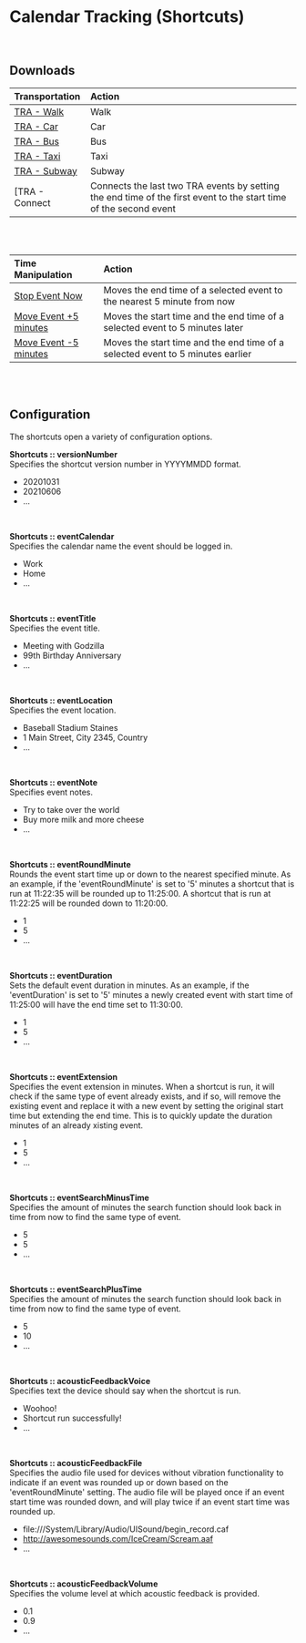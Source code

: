 # Calendar Tracking (Shortcuts)
<br />


## Downloads
| Transportation | Action |
|:---------|:-------|
|[TRA - Walk](https://www.icloud.com/shortcuts/a182ea15d56f4f9493d37f46c0e0ed93)    |Walk           |
|[TRA - Car](https://www.icloud.com/shortcuts/618a22e19144425681ff7c5d7b1bf2ba)     |Car            |
|[TRA - Bus](https://www.icloud.com/shortcuts/eedbb943135745b0bdeeaa8c09fd0f95)     |Bus            |
|[TRA - Taxi](https://www.icloud.com/shortcuts/d2b2c0be68af41119cd701136b156f53)    |Taxi           |
|[TRA - Subway](https://www.icloud.com/shortcuts/818c30f91a68425b897a567ceaf59c7e)  |Subway         |
|[TRA - Connect |Connects the last two TRA events by setting the end time of the first event to the start time of the second event|
<br />
<br />


| Time Manipulation | Action |
|:---------|:-------|
|[Stop Event Now](https://www.icloud.com/shortcuts/745c9a9e4e724a51b39195a551f16fd2)         |Moves the end time of a selected event to the nearest 5 minute from now
|[Move Event +5 minutes](https://www.icloud.com/shortcuts/6929ae3ba572421d9bb1770d368328a9)  |Moves the start time and the end time of a selected event to 5 minutes later| 
|[Move Event -5 minutes](https://www.icloud.com/shortcuts/167fdd98b5814630b1eebe65a2f66e50)  |Moves the start time and the end time of a selected event to 5 minutes earlier| 
<br />
<br />


## Configuration
The shortcuts open a variety of configuration options. 
<br />

**Shortcuts :: versionNumber**  
Specifies the shortcut version number in YYYYMMDD format.
* 20201031
* 20210606
* ...
<br />

**Shortcuts :: eventCalendar**  
Specifies the calendar name the event should be logged in.
* Work
* Home
* ...
<br />

**Shortcuts :: eventTitle**  
Specifies the event title.
* Meeting with Godzilla
* 99th Birthday Anniversary
* ...
<br />

**Shortcuts :: eventLocation**  
Specifies the event location.
* Baseball Stadium Staines
* 1 Main Street, City 2345, Country
* ...
<br />

**Shortcuts :: eventNote**  
Specifies event notes.
* Try to take over the world
* Buy more milk and more cheese
* ...
<br />

**Shortcuts :: eventRoundMinute**  
Rounds the event start time up or down to the nearest specified minute. As an example, if the 'eventRoundMinute' is set to '5' minutes a shortcut that is run at 11:22:35 will be rounded up to 11:25:00. A shortcut that is run at 11:22:25 will be rounded down to 11:20:00.
* 1
* 5
* ...
<br />

**Shortcuts :: eventDuration**  
Sets the default event duration in minutes. As an example, if the 'eventDuration' is set to '5' minutes a newly created event with start time of 11:25:00 will have the end time set to 11:30:00.
* 1
* 5
* ...
<br />

**Shortcuts :: eventExtension**  
Specifies the event extension in minutes. When a shortcut is run, it will check if the same type of event already exists, and if so, will remove the existing event and replace it with a new event by setting the original start time but extending the end time. This is to quickly update the duration minutes of an already xisting event.
* 1
* 5
* ...
<br />

**Shortcuts :: eventSearchMinusTime**  
Specifies the amount of minutes the search function should look back in time from now to find the same type of event.
* 5
* 5
* ...
<br />

**Shortcuts :: eventSearchPlusTime**  
Specifies the amount of minutes the search function should look back in time from now to find the same type of event.
* 5
* 10
* ...
<br />

**Shortcuts :: acousticFeedbackVoice**  
Specifies text the device should say when the shortcut is run.
* Woohoo!
* Shortcut run successfully!
* ...
<br />

**Shortcuts :: acousticFeedbackFile**  
Specifies the audio file used for devices without vibration functionality to indicate if an event was rounded up or down based on the 'eventRoundMinute' setting. The audio file will be played once if an event start time was rounded down, and will play twice if an event start time was rounded up.
* file:///System/Library/Audio/UISound/begin_record.caf
* http://awesomesounds.com/IceCream/Scream.aaf
* ...
<br />

**Shortcuts :: acousticFeedbackVolume**  
Specifies the volume level at which acoustic feedback is provided.
* 0.1
* 0.9
* ...
<br />
<br />

